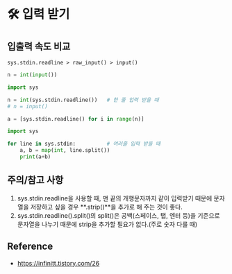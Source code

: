 # 🛠 입력 받기
## 입출력 속도 비교
`sys.stdin.readline > raw_input() > input()`

```python
n = int(input())
```
```python
import sys

n = int(sys.stdin.readline())   # 한 줄 입력 받을 때
# n = input()

a = [sys.stdin.readline() for i in range(n)]
```
```python
import sys

for line in sys.stdin:          # 여러줄 입력 받을 때
    a, b = map(int, line.split())
    print(a+b)
```
## 주의/참고 사항
1. sys.stdin.readline을 사용할 때, 맨 끝의 개행문자까지 같이 입력받기 때문에 문자열을 저장하고 싶을 경우 **.strip()**을 추가로 해 주는 것이 좋다.
21. sys.stdin.readline().split()의 split()은  공백(스페이스, 탭, 엔터 등)을 기준으로 문자열을 나누기 때문에 strip을 추가할 필요가 없다.(주로 숫자 다룰 때)


## Reference
- https://infinitt.tistory.com/26